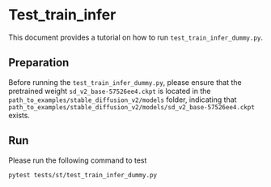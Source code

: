 # Test_train_infer

This document provides a tutorial on how to run `test_train_infer_dummy.py`.

## Preparation

Before running the `test_train_infer_dummy.py`, please ensure that the pretrained weight `sd_v2_base-57526ee4.ckpt`
is located in the `path_to_examples/stable_diffusion_v2/models` folder, indicating that
`path_to_examples/stable_diffusion_v2/models/sd_v2_base-57526ee4.ckpt` exists.

## Run

Please run the following command to test
```shell
pytest tests/st/test_train_infer_dummy.py
```
